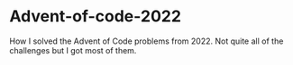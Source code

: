 # Advent-of-code-2022
How I solved the Advent of Code problems from 2022. Not quite all of the challenges but I got most of them.
